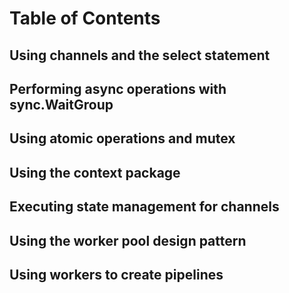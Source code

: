 # Table of Contents

## Using channels and the select statement

## Performing async operations with sync.WaitGroup

## Using atomic operations and mutex

## Using the context package

## Executing state management for channels

## Using the worker pool design pattern

## Using workers to create pipelines
